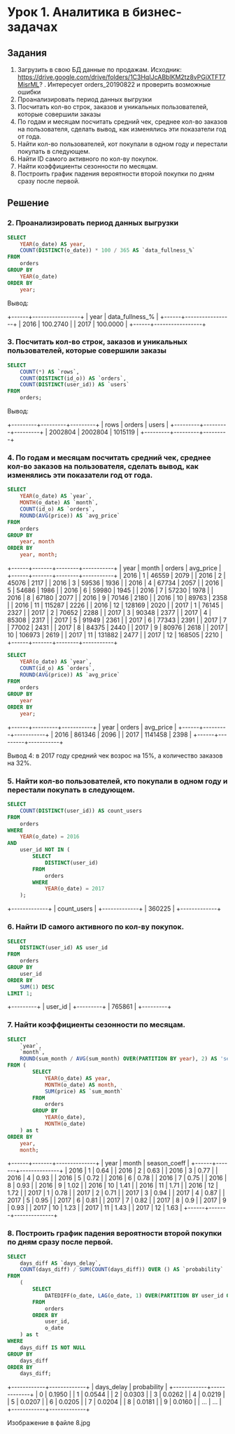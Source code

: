 # Урок 1. Аналитика в бизнес-задачах

## Задания

1. Загрузить в свою БД данные по продажам. Исходник: https://drive.google.com/drive/folders/1C3HqIJcABblKM2tz8vPGiXTFT7MisrML? . Интересует orders_20190822 и проверить возможные ошибки
2. Проанализировать период данных выгрузки
3. Посчитать кол-во строк, заказов и уникальных пользователей, которые совершили заказы
4. По годам и месяцам посчитать средний чек, среднее кол-во заказов на пользователя, сделать вывод, как изменялись эти показатели год от года.
5. Найти кол-во пользователей, кот покупали в одном году и перестали покупать в следующем.
6. Найти ID самого активного по кол-ву покупок.
7. Найти коэффициенты сезонности по месяцам.
8. Построить график падения вероятности второй покупки по дням сразу после первой.

## Решение

### 2. Проанализировать период данных выгрузки

```SQL
SELECT 
    YEAR(o_date) AS year,
    COUNT(DISTINCT(o_date)) * 100 / 365 AS `data_fullness_%`
FROM
    orders
GROUP BY
    YEAR(o_date)
ORDER BY
    year;
```

Вывод:

+------+-----------------+
| year | data_fullness_% |
+------+-----------------+
| 2016 |        100.2740 |
| 2017 |        100.0000 |
+------+-----------------+


### 3. Посчитать кол-во строк, заказов и уникальных пользователей, которые совершили заказы

```SQL
SELECT 
    COUNT(*) AS `rows`,
    COUNT(DISTINCT(id_o)) AS `orders`,
    COUNT(DISTINCT(user_id)) AS `users`
FROM
    orders;
```

Вывод:

+---------+---------+---------+
| rows    | orders  | users   |
+---------+---------+---------+
| 2002804 | 2002804 | 1015119 |
+---------+---------+---------+


### 4. По годам и месяцам посчитать средний чек, среднее кол-во заказов на пользователя, сделать вывод, как изменялись эти показатели год от года.

```SQL
SELECT 
    YEAR(o_date) AS `year`,
    MONTH(o_date) AS `month`,
    COUNT(id_o) AS `orders`,
    ROUND(AVG(price)) AS `avg_price`
FROM
    orders
GROUP BY
    year, month
ORDER BY
    year, month;
```

+------+-------+--------+-----------+
| year | month | orders | avg_price |
+------+-------+--------+-----------+
| 2016 |     1 |  46559 |      2079 |
| 2016 |     2 |  45076 |      2117 |
| 2016 |     3 |  59536 |      1936 |
| 2016 |     4 |  67734 |      2057 |
| 2016 |     5 |  54686 |      1986 |
| 2016 |     6 |  59980 |      1945 |
| 2016 |     7 |  57230 |      1978 |
| 2016 |     8 |  67180 |      2077 |
| 2016 |     9 |  70146 |      2180 |
| 2016 |    10 |  89763 |      2358 |
| 2016 |    11 | 115287 |      2226 |
| 2016 |    12 | 128169 |      2020 |
| 2017 |     1 |  76145 |      2327 |
| 2017 |     2 |  70652 |      2288 |
| 2017 |     3 |  90348 |      2377 |
| 2017 |     4 |  85308 |      2317 |
| 2017 |     5 |  91949 |      2361 |
| 2017 |     6 |  77343 |      2391 |
| 2017 |     7 |  77002 |      2431 |
| 2017 |     8 |  84375 |      2440 |
| 2017 |     9 |  80976 |      2618 |
| 2017 |    10 | 106973 |      2619 |
| 2017 |    11 | 131882 |      2477 |
| 2017 |    12 | 168505 |      2210 |
+------+-------+--------+-----------+

```SQL
SELECT 
    YEAR(o_date) AS `year`,
    COUNT(id_o) AS `orders`,
    ROUND(AVG(price)) AS `avg_price`
FROM
    orders
GROUP BY
    year
ORDER BY
    year;
```

+------+---------+-----------+
| year | orders  | avg_price |
+------+---------+-----------+
| 2016 |  861346 |      2096 |
| 2017 | 1141458 |      2398 |
+------+---------+-----------+

Вывод 4: в 2017 году средний чек возрос на 15%, а количество заказов на 32%.


### 5. Найти кол-во пользователей, кто покупали в одном году и перестали покупать в следующем.

```SQL
SELECT 
    COUNT(DISTINCT(user_id)) AS count_users
FROM
    orders
WHERE
    YEAR(o_date) = 2016
AND
    user_id NOT IN (
        SELECT 
            DISTINCT(user_id)
        FROM
            orders
        WHERE
            YEAR(o_date) = 2017
    );
```

+-------------+
| count_users |
+-------------+
|      360225 |
+-------------+


### 6. Найти ID самого активного по кол-ву покупок.

```SQL
SELECT 
    DISTINCT(user_id) AS user_id
FROM
    orders
GROUP BY
    user_id
ORDER BY
    SUM(1) DESC
LIMIT 1;
```

+---------+
| user_id |
+---------+
|  765861 |
+---------+


### 7. Найти коэффициенты сезонности по месяцам.

```SQL
SELECT 
    `year`,
    `month`,
    ROUND(sum_month / AVG(sum_month) OVER(PARTITION BY year), 2) AS 'season_coeff' 
FROM (
        SELECT 
            YEAR(o_date) AS year,
            MONTH(o_date) AS month,
            SUM(price) AS `sum_month`
        FROM
            orders
        GROUP BY
            YEAR(o_date),
            MONTH(o_date)
    ) as t
ORDER BY
    year,
    month;
```

+------+-------+--------------+
| year | month | season_coeff |
+------+-------+--------------+
| 2016 |     1 |         0.64 |
| 2016 |     2 |         0.63 |
| 2016 |     3 |         0.77 |
| 2016 |     4 |         0.93 |
| 2016 |     5 |         0.72 |
| 2016 |     6 |         0.78 |
| 2016 |     7 |         0.75 |
| 2016 |     8 |         0.93 |
| 2016 |     9 |         1.02 |
| 2016 |    10 |         1.41 |
| 2016 |    11 |         1.71 |
| 2016 |    12 |         1.72 |
| 2017 |     1 |         0.78 |
| 2017 |     2 |         0.71 |
| 2017 |     3 |         0.94 |
| 2017 |     4 |         0.87 |
| 2017 |     5 |         0.95 |
| 2017 |     6 |         0.81 |
| 2017 |     7 |         0.82 |
| 2017 |     8 |          0.9 |
| 2017 |     9 |         0.93 |
| 2017 |    10 |         1.23 |
| 2017 |    11 |         1.43 |
| 2017 |    12 |         1.63 |
+------+-------+--------------+


### 8. Построить график падения вероятности второй покупки по дням сразу после первой.

```SQL
SELECT
    days_diff AS `days_delay`,
    COUNT(days_diff) / SUM(COUNT(days_diff)) OVER () AS `probability`
FROM
    (
        SELECT
            DATEDIFF(o_date, LAG(o_date, 1) OVER(PARTITION BY user_id ORDER BY o_date)) AS 'days_diff'
        FROM
            orders
        ORDER BY
            user_id,
            o_date
    ) as t
WHERE
    days_diff IS NOT NULL
GROUP BY
    days_diff
ORDER BY
    days_diff;
```

+------------+-------------+
| days_delay | probability |
+------------+-------------+
|          0 |      0.1950 |
|          1 |      0.0544 |
|          2 |      0.0303 |
|          3 |      0.0262 |
|          4 |      0.0219 |
|          5 |      0.0207 |
|          6 |      0.0205 |
|          7 |      0.0204 |
|          8 |      0.0181 |
|          9 |      0.0160 |
|        ... |         ... |
+------------+-------------+

Изображение в файле 8.jpg
